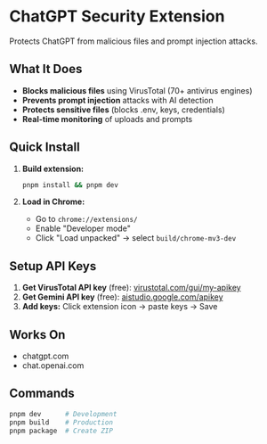 # ChatGPT Security Extension

Protects ChatGPT from malicious files and prompt injection attacks.

## What It Does

- **Blocks malicious files** using VirusTotal (70+ antivirus engines)
- **Prevents prompt injection** attacks with AI detection
- **Protects sensitive files** (blocks .env, keys, credentials)
- **Real-time monitoring** of uploads and prompts

## Quick Install

1. **Build extension:**
   ```bash
   pnpm install && pnpm dev
   ```

2. **Load in Chrome:**
   - Go to `chrome://extensions/`
   - Enable "Developer mode"
   - Click "Load unpacked" → select `build/chrome-mv3-dev`

## Setup API Keys

1. **Get VirusTotal API key** (free): [virustotal.com/gui/my-apikey](https://www.virustotal.com/gui/my-apikey)
2. **Get Gemini API key** (free): [aistudio.google.com/apikey](https://aistudio.google.com/apikey)
3. **Add keys:** Click extension icon → paste keys → Save

## Works On

- chatgpt.com
- chat.openai.com

## Commands

```bash
pnpm dev      # Development
pnpm build    # Production
pnpm package  # Create ZIP
```
